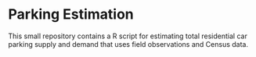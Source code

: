 # Parking Estimation
This small repository contains a R script for estimating total residential car parking supply and demand that uses field observations and Census data.
